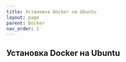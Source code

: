 ```yaml
---
title: Установка Docker на Ubuntu
layout: page
parent: Docker
nav_order: 1
---
```

## Установка Docker на Ubuntu